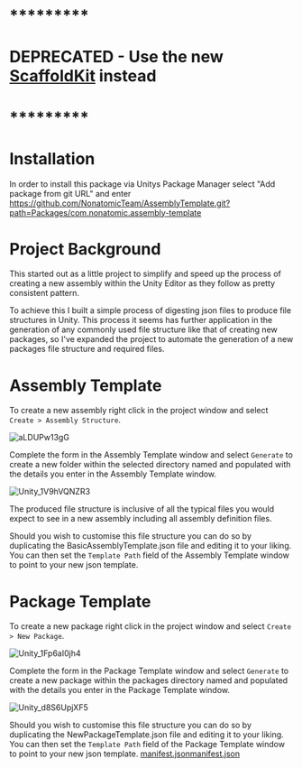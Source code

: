 # *********
# DEPRECATED - Use the new [ScaffoldKit](https://github.com/PaulNonatomic/ScaffoldKit) instead
# *********

# Installation
In order to install this package via Unitys Package Manager select "Add package from git URL" and enter https://github.com/NonatomicTeam/AssemblyTemplate.git?path=Packages/com.nonatomic.assembly-template

# Project Background
This started out as a little project to simplify and speed up the process of creating a new assembly within the Unity Editor as they follow as pretty consistent pattern. 

To achieve this I built a simple process of digesting json files to produce file structures in Unity. This process it seems has further application in the generation of any commonly used file structure like that of creating new packages, so I've expanded the project to automate the generation of a new packages file structure and required files.

# Assembly Template
To create a new assembly right click in the project window and select `Create > Assembly Structure`.

![aLDUPw13gG](https://user-images.githubusercontent.com/4581647/219513182-effa0607-0ffb-4b86-88a1-9fd47172bf1b.png)

Complete the form in the Assembly Template window and select `Generate` to create a new folder within the selected directory named and populated with the details you enter in the Assembly Template window.

![Unity_1V9hVQNZR3](https://user-images.githubusercontent.com/4581647/219513782-28533047-0e59-42ef-a289-450ea2af98da.png)

The produced file structure is inclusive of all the typical files you would expect to see in a new assembly including all assembly definition files.

Should you wish to customise this file structure you can do so by duplicating the BasicAssemblyTemplate.json file and editing it to your liking. You can then set the `Template Path` field of the Assembly Template window to point to your new json template.

# Package Template
To create a new package right click in the project window and select `Create > New Package`.

![Unity_1Fp6aI0jh4](https://user-images.githubusercontent.com/4581647/219514581-65f16a2b-3284-4879-8e89-5669cc23328b.png)

Complete the form in the Package Template window and select `Generate` to create a new package within the packages directory named and populated with the details you enter in the Package Template window.

![Unity_d8S6UpjXF5](https://user-images.githubusercontent.com/4581647/219514874-838f323e-928c-42b1-bb2c-d433c274e8dc.png)

Should you wish to customise this file structure you can do so by duplicating the NewPackageTemplate.json file and editing it to your liking. You can then set the `Template Path` field of the Package Template window to point to your new json template.
[manifest.json](..%2FPackagePlayground%2FPackages%2Fmanifest.json)[manifest.json](..%2FPackagePlayground%2FPackages%2Fmanifest.json)
